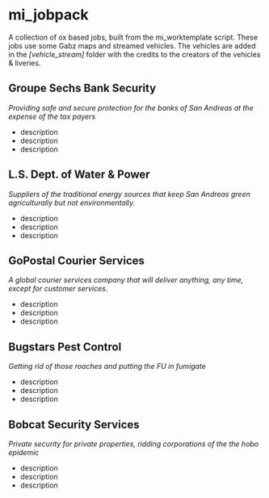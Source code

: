 # mi_jobpack
A collection of ox based jobs, built from the mi_worktemplate script. These jobs use some Gabz maps and streamed vehicles. The vehicles are added in the *[vehicle_stream]* folder with the credits to the creators of the vehicles & liveries.



## Groupe Sechs Bank Security
*Providing safe and secure protection for the banks of San Andreas at the expense of the tax payers*
* description
* description
* description

## L.S. Dept. of Water & Power
*Suppliers of the traditional energy sources that keep San Andreas green agriculturally but not environmentally.*
* description
* description
* description

## GoPostal Courier Services
*A global courier services company that will deliver anything, any time, except for customer services.*
* description
* description
* description

## Bugstars Pest Control
*Getting rid of those roaches and putting the FU in fumigate*
* description
* description
* description

## Bobcat Security Services
*Private security for private properties, ridding corporations of the the hobo epidemic*
* description
* description
* description
